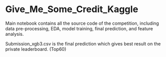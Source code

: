 # Give_Me_Some_Credit_Kaggle


Main notebook contains all the source code of the competition, including data pre-processing, EDA, model training, final prediction, and feature analysis.

Submission_xgb3.csv is the final prediction which gives best result on the private leaderboard. (Top60)
